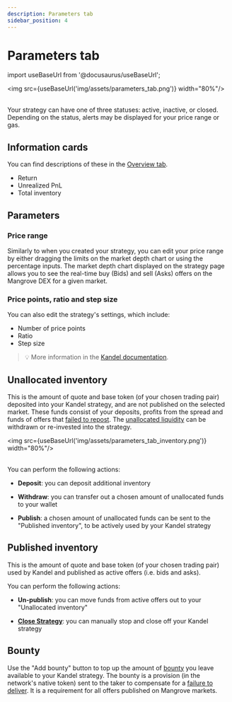 ```yaml
---
description: Parameters tab
sidebar_position: 4
---
```


# Parameters tab

import useBaseUrl from '@docusaurus/useBaseUrl';

<img src={useBaseUrl('img/assets/parameters_tab.png')} width="80%"/><br /><br />

Your strategy can have one of three statuses: active, inactive, or closed. Depending on the status, alerts may be displayed for your price range or gas.

## Information cards

You can find descriptions of these in the [Overview tab](./overview-tab.md#information-cards).

* Return
* Unrealized PnL
* Total inventory

## Parameters

### Price range

Similarly to when you created your strategy, you can edit your price range by either dragging the limits on the market depth chart or using the percentage inputs. The market depth chart displayed on the strategy page allows you to see the real-time buy (Bids) and sell (Asks) offers on the Mangrove DEX for a given market.

### Price points, ratio and step size

You can also edit the strategy's settings, which include:

* Number of price points
* Ratio
* Step size

> 💡
> More information in the [Kandel documentation](../../../kandel/how-does-kandel-work/parameters.md).

## Unallocated inventory

This is the amount of quote and base token (of your chosen trading pair) deposited into your Kandel strategy, and are not published on the selected market. These funds consist of your deposits, profits from the spread and funds of offers that [failed to repost](../../../kandel/how-does-kandel-work/more-on-failing-offers.md). The [unallocated liquidity](../../../kandel/how-does-kandel-work/strategy-reserve.md#unallocated-liquidity) can be withdrawn or re-invested into the strategy.

<img src={useBaseUrl('img/assets/parameters_tab_inventory.png')} width="80%"/><br /><br />

You can perform the following actions:

* **Deposit**: you can deposit additional inventory

* **Withdraw**: you can transfer out a chosen amount of unallocated funds to your wallet

* **Publish**: a chosen amount of unallocated funds can be sent to the "Published inventory", to be actively used by your Kandel strategy

## Published inventory

This is the amount of quote and base token (of your chosen trading pair) used by Kandel and published as active offers (i.e. bids and asks).

You can perform the following actions:

* **Un-publish**: you can move funds from active offers out to your "Unallocated inventory"

* [**Close Strategy**](../key-actions-questions/how-to-close-strat.md): you can manually stop and close off your Kandel strategy

## Bounty

Use the "Add bounty" button to top up the amount of [bounty](/developers/terms/bounty) you leave available to your Kandel strategy.
The bounty is a provision (in the network's native token) sent to the taker to compensate for a [failure to deliver](../../../kandel/how-does-kandel-work/more-on-failing-offers.md). It is a requirement for all offers published on Mangrove markets.